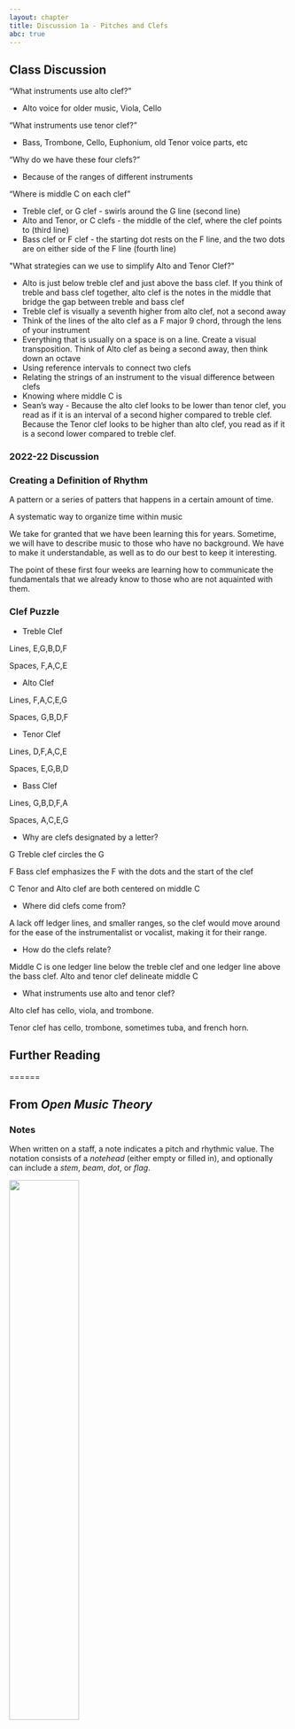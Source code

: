 ```yaml
---
layout: chapter
title: Discussion 1a - Pitches and Clefs
abc: true
---
```


## Class Discussion

“What instruments use alto clef?” 

- Alto voice for older music, Viola, Cello

“What instruments use tenor clef?” 

- Bass, Trombone, Cello, Euphonium, old Tenor voice parts, etc

“Why do we have these four clefs?”

- Because of the ranges of different instruments

“Where is middle C on each clef”

- Treble clef, or G clef - swirls around the G line (second line)
- Alto and Tenor, or C clefs - the middle of the clef, where the clef points to (third line)
- Bass clef or F clef - the starting dot rests on the F line, and the two dots are on either side of the F line (fourth line)

"What strategies can we use to simplify Alto and Tenor Clef?"

- Alto is just below treble clef and just above the bass clef. If you think of treble and bass clef together, alto clef is the notes in the middle that bridge the gap between treble and bass clef
- Treble clef is visually a seventh higher from alto clef, not a second away
- Think of the lines of the alto clef as a F major 9 chord, through the lens of your instrument
- Everything that is usually on a space is on a line. Create a visual transposition. Think of Alto clef as being a second away, then think down an octave
- Using reference intervals to connect two clefs
- Relating the strings of an instrument to the visual difference between clefs
- Knowing where middle C is
- Sean’s way - Because the alto clef looks to be lower than tenor clef, you read as if it is an interval of a second higher compared to treble clef. Because the Tenor clef looks to be higher than alto clef, you read as if it is a second lower compared to treble clef.


### 2022-22 Discussion

### Creating a Definition of Rhythm

A pattern or a series of patters that happens in a certain amount of time. 

A systematic way to organize time within music

We take for granted that we have been learning this for years. Sometime, we will have to describe music to those who have no background. We have to make it understandable, as well as to do our best to keep it interesting. 

The point of these first four weeks are learning how to communicate the fundamentals that we already know to those who are not aquainted with them. 

### Clef Puzzle

- Treble Clef

Lines, E,G,B,D,F 

Spaces, F,A,C,E

- Alto Clef

Lines, F,A,C,E,G

Spaces, G,B,D,F

- Tenor Clef

Lines, D,F,A,C,E

Spaces, E,G,B,D

- Bass Clef

Lines, G,B,D,F,A

Spaces, A,C,E,G

- Why are clefs designated by a letter?

G Treble clef circles the G

F Bass clef emphasizes the F with the dots and the start of the clef

C Tenor and Alto clef are both centered on middle C

- Where did clefs come from?

A lack off ledger lines, and smaller ranges, so the clef would move around for the ease of the instrumentalist or vocalist, making it for their range. 

- How do the clefs relate?

Middle C is one ledger line below the treble clef and one ledger line above the bass clef. Alto and tenor clef delineate middle C

- What instruments use alto and tenor clef?

Alto clef has cello, viola, and trombone.

Tenor clef has cello, trombone, sometimes tuba, and french horn. 

## Further Reading
======

## From *Open Music Theory*

### Notes

When written on a staff, a note indicates a pitch and rhythmic value. 
The notation consists of a *notehead* (either empty or filled in), and optionally can include a *stem*, *beam*, *dot*, or *flag*. 

<img src="{{ site.baseurl }}/images/noteillustration.png" width="50%">

### Staff

Notes can't convey their pitch information without being placed on a staff. 
A staff consists of five horizontal lines, evenly spaced. The plural of staff is *staves*.

### Clefs

Notes *still* can't convey their pitch information if the staff doesn't include a clef. 
A clef indicates which pitches are assigned to the lines and spaces on a staff. 
The two most commonly used clefs are the *treble* and *bass* clef; others that you'll see relatively frequently are *alto* and *tenor* clef. 

### Grand staff

The grand staff consists of two staves, one that uses a treble clef, and one that uses a bass clef. 
The staves are connected by a curly brace. 
Grand staves are used frequently for notating piano music and other polyphonic instruments. 

### Ledger lines

When the music's range exceeds what can be written on the staff, extra lines are drawn so that we can still clearly read the pitch. 
These extra lines are called *ledger lines.* 
In the example below, From Haydn's Piano Sonata in G (Hob. XVI: 39), A-flat5 occurs just above the treble staff in the right hand, and G3 and B3 occur just below the treble staff in the left hand.

<img src ="{{ site.baseurl }}/images/ledgerLines.png" width="80%" height="80%">

### Accidentals

Accidentals are used to indicate when a pitch has been raised or lowered. 
They are written to the *left* of the pitch. 

- When you lower one of the white notes of the piano by a semitone, you add a flat. 
- When you raise one of the white notes of the piano by a semitone, you add a sharp.
- When you raise a note that is already flat by a semitone, you add a natural.
- When you lower a note that is already flat by a semitone, you add a double flat. 
- When you raise a note that is already sharp by a semitone, you add a double sharp.

The example below shows the symbols for flat, natural, sharp, double sharp, and double flat, respectively.

<img src ="{{ site.baseurl }}/images/accidentals.png" width="50%" height="50%">
